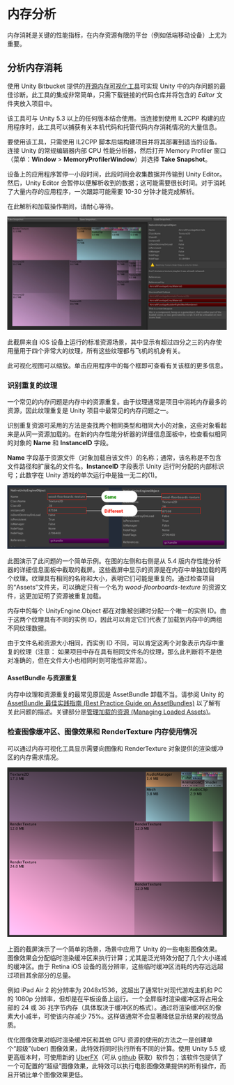 # 内存分析

内存消耗是关键的性能指标，在内存资源有限的平台（例如低端移动设备）上尤为重要。

## 分析内存消耗

使用 Unity Bitbucket 提供的[开源内存可视化工具](https://bitbucket.org/Unity-Technologies/memoryprofiler)可实现 Unity 中的内存问题的最佳诊断。此工具的集成非常简单，只需下载链接的代码仓库并将包含的 _Editor_ 文件夹放入项目中。

该工具可与 Unity 5.3 以上的任何版本结合使用。当连接到使用 IL2CPP 构建的应用程序时，此工具可以捕获有关本机代码和托管代码内存消耗情况的大量信息。

要使用该工具，只需使用 IL2CPP 脚本后端构建项目并将其部署到适当的设备。连接 Unity 的常规编辑器内部 CPU 性能分析器，然后打开 Memory Profiler 窗口（菜单：__Window__ > __MemoryProfilerWindow__）并选择 __Take Snapshot__。

设备上的应用程序暂停一小段时间，此段时间会收集数据并传输到 Unity Editor。然后，Unity Editor 会暂停以便解析收到的数据；这可能需要很长时间。对于消耗了大量内存的应用程序，一次跟踪可能需要 10-30 分钟才能完成解析。

在此解析和加载操作期间，请耐心等待。

![](../uploads/Main/UnderstandingPerformanceinUnity-MemorySection_image_0.jpg) 

此截屏来自 iOS 设备上运行的标准资源场景，其中显示有超过四分之三的内存使用量用于四个非常大的纹理，所有这些纹理都与飞机的机身有关。

此可视化视图可以缩放。单击应用程序中的每个框即可查看有关该框的更多信息。

### 识别重复的纹理

一个常见的内存问题是内存中的资源重复。由于纹理通常是项目中消耗内存最多的资源，因此纹理重复是 Unity 项目中最常见的内存问题之一。

识别重复资源可采用的方法是查找两个相同类型和相同大小的对象，这些对象看起来是从同一资源加载的。在新的内存性能分析器的详细信息面板中，检查看似相同的对象的 __Name__ 和 __InstanceID__ 字段。

__Name__ 字段基于资源文件（对象加载自该文件）的名称；通常，该名称是不包含文件路径和扩展名的文件名。__InstanceID__ 字段表示 Unity 运行时分配的内部标识号；此数字在 Unity 游戏的单次运行中是独一无二的(1)。

![](../uploads/Main/UnderstandingPerformanceinUnity-MemorySection_image_1.png) 

此图演示了此问题的一个简单示例。在图的左侧和右侧是从 5.4 版内存性能分析器的详细信息面板中截取的截屏。这些截屏中显示的资源是在内存中单独加载的两个纹理。纹理具有相同的名称和大小，表明它们可能是重复的。通过检查项目的“Assets”文件夹，可以确定只有一个名为 _wood-floorboards-texture_ 的资源文件，这更加证明了资源被重复加载。

内存中的每个 UnityEngine.Object 都在对象被创建时分配一个唯一的实例 ID。由于这两个纹理具有不同的实例 ID，因此可以肯定它们代表了加载到内存中的两组不同纹理数据。

由于文件名和资源大小相同，而实例 ID 不同，可以肯定这两个对象表示内存中重复的纹理（注意：
	 如果项目中存在具有相同文件名的纹理，那么此判断将不是绝对准确的，但在文件大小也相同时则可能性非常高）。

#### AssetBundle 与资源重复

内存中纹理和资源重复的最常见原因是 AssetBundle 卸载不当。请参阅 Unity 的 [AssetBundle 最佳实践指南 (Best Practice Guide on AssetBundles)](http://unity3d.com/learn/tutorials/topics/best-practices/guide-assetbundles-and-resources?playlist=30089) 以了解有关此问题的描述。关键部分是[管理加载的资源 (Managing Loaded Assets)](http://unity3d.com/learn/tutorials/topics/best-practices/assetbundle-usage-patterns?playlist=30089)。

### 检查图像缓冲区、图像效果和 RenderTexture 内存使用情况

可以通过内存可视化工具显示需要向图像和 RenderTexture 对象提供的渲染缓冲区的内存需求情况。

![](../uploads/Main/UnderstandingPerformanceinUnity-MemorySection_image_2.png) 

上面的截屏演示了一个简单的场景，场景中应用了 Unity 的一些电影图像效果。图像效果会分配临时渲染缓冲区来执行计算；尤其是泛光特效分配了几个大小递减的缓冲区。由于 Retina iOS 设备的高分辨率，这些临时缓冲区消耗的内存远远超过项目其余部分的总量。

例如 iPad Air 2 的分辨率为 2048x1536，这超出了通常针对现代游戏主机和 PC 的 1080p 分辨率，但却是在平板设备上运行。一个全屏临时渲染缓冲区将占用全部的 24 或 36 兆字节内存（具体取决于缓冲区的格式）。通过将渲染缓冲区的像素大小减半，可使该内存减少 75%。这样做通常不会显著降低显示结果的视觉品质。

优化图像效果对临时渲染缓冲区和其他 GPU 资源的使用的方法之一是创建单个“超级”(uber) 图像效果，此特效将同时执行所有不同的计算。使用 Unity 5.5 或更高版本时，可使用新的 [UberFX](https://github.com/Unity-Technologies/PostProcessing)（可从 [github](https://github.com/Unity-Technologies/PostProcessing) 获取）软件包；该软件包提供了一个可配置的“超级”图像效果，此特效可以执行电影图像效果提供的所有操作，而且开销比单个图像效果更低。

